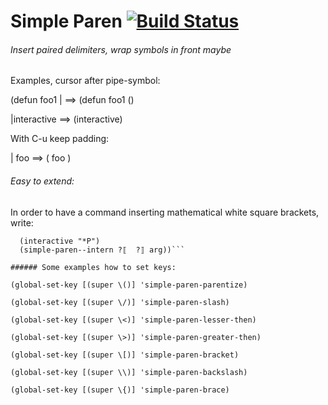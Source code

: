 Simple Paren [![Build Status](https://travis-ci.org/andreas-roehler/simple-paren.svg?branch=master)](https://travis-ci.org/andreas-roehler/simple-paren)
===

###### Insert paired delimiters, wrap symbols in front maybe

Examples, cursor after pipe-symbol:

(defun foo1 | ==> (defun foo1 () 

|interactive ==> (interactive)

With C-u keep padding:

| foo ==> ( foo ) 

###### Easy to extend:

In order to have a command inserting mathematical white square brackets, write:

```(defun simple-paren-mathematical-white-square-bracket (arg)
  (interactive "*P")
  (simple-paren--intern ?⟦  ?⟧ arg))```

###### Some examples how to set keys:

(global-set-key [(super \()] 'simple-paren-parentize)

(global-set-key [(super \/)] 'simple-paren-slash)

(global-set-key [(super \<)] 'simple-paren-lesser-then)

(global-set-key [(super \>)] 'simple-paren-greater-then)

(global-set-key [(super \[)] 'simple-paren-bracket)

(global-set-key [(super \\)] 'simple-paren-backslash)

(global-set-key [(super \{)] 'simple-paren-brace)


